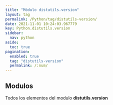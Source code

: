 ```yaml
---
title: "Módulo distutils.version"
layout: tag
permalink: /Python/tag/distutils-version/
date: 2021-11-01 10:24:03.967779
key: Python.distutils.version
sidebar: 
  nav: python
aside: 
  toc: true
pagination: 
  enabled: true
  tag: "distutils-version"
  permalink: /:num/
---
```


<h2>Modulos</h2>
Todos los elementos del modulo <strong>distutils.version</strong>
